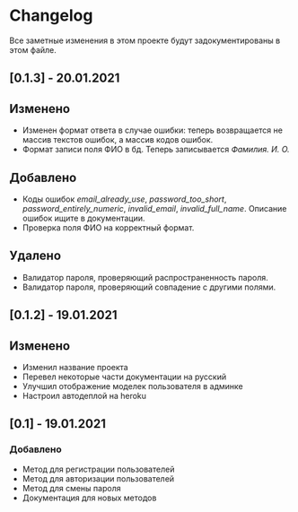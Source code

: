 # Changelog

Все заметные изменения в этом проекте будут задокументированы в этом файле.

## [0.1.3] - 20.01.2021

## Изменено

- Изменен формат ответа в случае ошибки: теперь возвращается не массив текстов ошибок, а массив кодов ошибок.
- Формат записи поля ФИО в бд. Теперь записывается *Фамилия. И. О.*

## Добавлено

- Коды ошибок *email_already_use*, *password_too_short*, *password_entirely_numeric*, *invalid_email*, *invalid_full_name*. Описание ошибок ищите в документации.
- Проверка поля ФИО на корректный формат.

## Удалено

- Валидатор пароля, проверяющий распространенность пароля.
- Валидатор пароля, проверяющий совпадение с другими полями.

## [0.1.2] - 19.01.2021

## Изменено

- Изменил название проекта
- Перевел некоторые части документации на русский
- Улучшил отображение моделек пользователя в админке 
- Настроил автодеплой на heroku

## [0.1] - 19.01.2021

### Добавлено

- Метод для регистрации пользователей
- Метод для авторизации пользователей
- Метод для смены пароля
- Документация для новых методов
